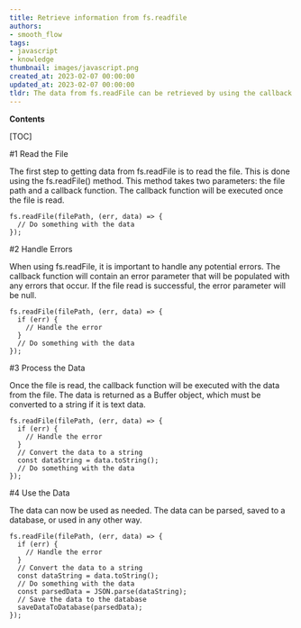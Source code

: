 ```yaml
---
title: Retrieve information from fs.readfile
authors:
- smooth_flow
tags:
- javascript
- knowledge
thumbnail: images/javascript.png
created_at: 2023-02-07 00:00:00
updated_at: 2023-02-07 00:00:00
tldr: The data from fs.readFile can be retrieved by using the callback function provided as an argument in the fs.readFile method.
---
```


**Contents**

[TOC]

#1 Read the File

The first step to getting data from fs.readFile is to read the file. This is done using the fs.readFile() method. This method takes two parameters: the file path and a callback function. The callback function will be executed once the file is read.

```
fs.readFile(filePath, (err, data) => {
  // Do something with the data
});
```

#2 Handle Errors

When using fs.readFile, it is important to handle any potential errors. The callback function will contain an error parameter that will be populated with any errors that occur. If the file read is successful, the error parameter will be null.

```
fs.readFile(filePath, (err, data) => {
  if (err) {
    // Handle the error
  }
  // Do something with the data
});
```

#3 Process the Data

Once the file is read, the callback function will be executed with the data from the file. The data is returned as a Buffer object, which must be converted to a string if it is text data.

```
fs.readFile(filePath, (err, data) => {
  if (err) {
    // Handle the error
  }
  // Convert the data to a string
  const dataString = data.toString();
  // Do something with the data
});
```

#4 Use the Data

The data can now be used as needed. The data can be parsed, saved to a database, or used in any other way.

```
fs.readFile(filePath, (err, data) => {
  if (err) {
    // Handle the error
  }
  // Convert the data to a string
  const dataString = data.toString();
  // Do something with the data
  const parsedData = JSON.parse(dataString);
  // Save the data to the database
  saveDataToDatabase(parsedData);
});
```
